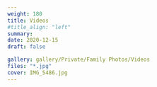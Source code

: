 ```yaml
---
weight: 180
title: Videos
#title_align: "left"
summary: 
date: 2020-12-15
draft: false

gallery: gallery/Private/Family Photos/Videos
files: "*.jpg"
cover: IMG_5486.jpg
---
```


